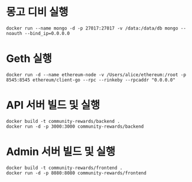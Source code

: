 # 몽고 디비 실행 
```
docker run --name mongo -d -p 27017:27017 -v /data:/data/db mongo --noauth --bind_ip=0.0.0.0
```

# Geth 실행 
```
docker run -d --name ethereum-node -v /Users/alice/ethereum:/root -p 8545:8545 ethereum/client-go --rpc --rinkeby --rpcaddr "0.0.0.0"
```

# API 서버 빌드 및 실행 
```
docker build -t community-rewards/backend .
docker run -d -p 3000:3000 community-rewards/backend
```

# Admin 서버 빌드 및 실행 
```
docker build -t community-rewards/frontend .
docker run -d -p 8080:8080 community-rewards/frontend
```